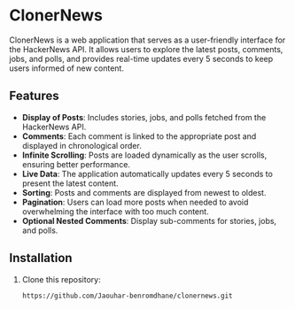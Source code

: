 # ClonerNews

ClonerNews is a web application that serves as a user-friendly interface for the HackerNews API. It allows users to explore the latest posts, comments, jobs, and polls, and provides real-time updates every 5 seconds to keep users informed of new content.

## Features

- **Display of Posts**: Includes stories, jobs, and polls fetched from the HackerNews API.
- **Comments**: Each comment is linked to the appropriate post and displayed in chronological order.
- **Infinite Scrolling**: Posts are loaded dynamically as the user scrolls, ensuring better performance.
- **Live Data**: The application automatically updates every 5 seconds to present the latest content.
- **Sorting**: Posts and comments are displayed from newest to oldest.
- **Pagination**: Users can load more posts when needed to avoid overwhelming the interface with too much content.
- **Optional Nested Comments**: Display sub-comments for stories, jobs, and polls.
  
## Installation

1. Clone this repository:
   ```bash
   https://github.com/Jaouhar-benromdhane/clonernews.git
